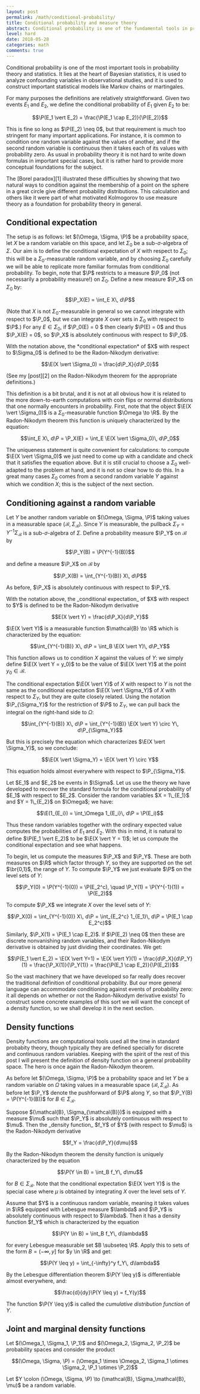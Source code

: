 ```yaml
---
layout: post
permalink: /math/conditional-probability/
title: Conditional probability and measure theory
abstract: Conditional probability is one of the fundamental tools in probability and statistics, but it is surprisingly difficult to get the foundations right.  In this post I will build up the theory from scratch using the conditional expectation as an entry point.
level: hard
date: 2018-05-28
categories: math
comments: true
---
```


Conditional probability is one of the most important tools in probability theory and statistics.
It lies at the heart of Bayesian statistics, it is used to analyze confounding variables in observational studies, and it is used to construct important statistical models like Markov chains or martingales.

For many purposes the definitions are relatively straightforward.
Given two events $E_1$ and $E_2$, we define the conditional probability of $E_1$ given $E_2$ to be:

$$\P(E_1 \vert E_2) = \frac{\P(E_1 \cap E_2)}{\P(E_2)}$$

This is fine so long as $\P(E_2) \neq 0$, but that requirement is much too stringent for many important applications.
For instance, it is common to condition one random variable against the values of another, and if the second random variable is continuous then it takes each of its values with probability zero.
As usual in probability theory it is not hard to write down formulas in important special cases, but it is rather hard to provide more conceptual foundations for the subject.

The [Borel paradox][1] illustrated these difficulties by showing that two natural ways to condition against the membership of a point on the sphere in a great circle give different probability distributions.
This calculation and others like it were part of what motivated Kolmogorov to use measure theory as a foundation for probability theory in  general.

## Conditional expectation

The setup is as follows: let $(\Omega, \Sigma, \P)$ be a probability space, let $X$ be a random variable on this space, and let $\Sigma_0$ be a sub-$\sigma$-algebra of $\Sigma$.
Our aim is to define the conditional expectation of $X$ with respect to $\Sigma_0$; this will be a $\Sigma_0$-measurable random variable, and by choosing $\Sigma_0$ carefully we will be able to replicate more familiar formulas from conditional probability.
To begin, note that $\P$ restricts to a measure $\P_0$ (not necessarily a probability measure!) on $\Sigma_0$.
Define a new measure $\P_X$ on $\Sigma_0$ by:

$$\P_X(E) = \int_E X\, d\P$$

(Note that $X$ is not $\Sigma_0$-measurable in general so we cannot integrate with respect to $\P_0$, but we can integrate $X$ over sets in $\Sigma_0$ with respect to $\P$.)
For any $E \in \Sigma_0$, if $\P_0(E) = 0 $ then clearly $\P(E) = 0$ and thus $\P_X(E) = 0$, so $\P_X$ is absolutely continuous with respect to $\P_0$.

<div class="definition">
With the notation above, the *conditional expectation* of $X$ with respect to $\Sigma_0$ is defined to be the Radon-Nikodym derivative:

$$\E(X \vert \Sigma_0) = \frac{d\P_X}{d\P_0}$$

</div>

(See my [post][2] on the Radon-Nikodym theorem for the appropriate definitions.)

This definition is a bit brutal, and it is not at all obvious how it is related to the more down-to-earth computations with coin flips or normal distributions that one normally encounters in probability.
First, note that the object $\E(X \vert \Sigma_0)$ is a $\Sigma_0$-measurable function $\Omega \to \R$.
By the Radon-Nikodym theorem this function is uniquely characterized by the equation:

$$\int_E X\, d\P = \P_X(E) = \int_E \E(X \vert \Sigma_0)\, d\P_0$$

The uniqueness statement is quite convenient for calculations: to compute $\E(X \vert \Sigma_0)$ we just need to come up with a candidate and check that it satisfies the equation above.
But it is still crucial to choose a $\Sigma_0$ well-adapted to the problem at hand, and it is not so clear how to do this.
In a great many cases $\Sigma_0$ comes from a second random variable $Y$ against which we condition $X$; this is the subject of the next section.

## Conditioning against a random variable

Let $Y$ be another random variable on $(\Omega, \Sigma, \P)$ taking values in a measurable space $(\mathcal{B}, \Sigma_{\mathcal{B}})$.
Since $Y$ is measurable, the pullback $\Sigma_Y = Y^{-1}\Sigma_{\mathcal{B}}$ is a sub-$\sigma$-algebra of $\Sigma$.
Define a probability measure $\P_Y$ on $\mathcal{B}$ by 

$$\P_Y(B) = \P(Y^{-1}(B))$$

and define a measure $\P_X$ on $\mathcal{B}$ by

$$\P_X(B) = \int_{Y^{-1}(B)} X\, d\P$$ 

As before, $\P_X$ is absolutely continuous with respect to $\P_Y$.

<div class="definition">
With the notation above, the _conditional expectation_ of $X$ with respect to $Y$ is defined to be the Radon-Nikodym derivative

$$E(X \vert Y) = \frac{d\P_X}{d\P_Y}$$

</div>

$\E(X \vert Y)$ is a measurable function $\mathcal{B} \to \R$ which is characterized by the equation:

$$\int_{Y^{-1}(B)} X\, d\P = \int_B \E(X \vert Y)\, d\P_Y$$

This function allows us to condition $X$ against the values of $Y$: we simply define $\E(X \vert Y = y_0)$ to be the value of $\E(X \vert Y)$ at the point $y_0 \in \mathcal{B}$.

The conditional expectation $\E(X \vert Y)$ of $X$ with respect to $Y$ is not the same as the conditional expectation $\E(X \vert \Sigma_Y)$ of $X$ with respect to $\Sigma_Y$, but they are quite closely related.
Using the notation $\P_{\Sigma_Y}$ for the restriction of $\P$ to $\Sigma_Y$, we can pull back the integral on the right-hand side to $\Omega$:

$$\int_{Y^{-1}(B)} X\, d\P = \int_{Y^{-1}(B)} \E(X \vert Y) \circ Y\, d\P_{\Sigma_Y}$$

But this is precisely the equation which characterizes $\E(X \vert \Sigma_Y)$, so we conclude:

$$\E(X \vert \Sigma_Y) = \E(X \vert Y) \circ Y$$

This equation holds almost everywhere with respect to $\P_{\Sigma_Y}$.

<div class="example">
Let $E_1$ and $E_2$ be events in $\Sigma$.
Let us use the theory we have developed to recover the standard formula for the conditional probability of $E_1$ with respect to $E_2$.
Consider the random variables $X = 1\_{E_1}$ and $Y = 1\_{E_2}$ on $\Omega$; we have:

$$\E(1_{E_i}) = \int_\Omega 1_{E_i}\, d\P = \P(E_i)$$

Thus these random variables together with the ordinary expected value computes the probabilities of $E_1$ and $E_2$.
With this in mind, it is natural to define $\P(E_1 \vert E_2)$ to be $\E(X \vert Y = 1)$; let us compute the conditional expectation and see what happens.

To begin, let us compute the measures $\P_X$ and $\P_Y$.
These are both measures on $\R$ which factor through $Y$, so they are supported on the set $\br{0,1}$, the range of $Y$.
To compute $\P_Y$ we just evaluate $\P$ on the level sets of $Y$:

$$\P_Y(0) = \P(Y^{-1}(0)) = \P(E_2^c), \quad \P_Y(1) = \P(Y^{-1}(1)) = \P(E_2)$$

To compute $\P_X$ we integrate $X$ over the level sets of $Y$:

$$\P_X(0) = \int_{Y^{-1}(0)} X\, d\P = \int_{E_2^c} 1_{E_1}\, d\P = \P(E_1 \cap E_2^c)$$

Similarly, $\P_X(1) = \P(E_1 \cap E_2)$.
If $\P(E_2) \neq 0$ then these are discrete nonvanishing random variables, and their Radon-Nikodym derivative is obtained by just dividing their coordinates.
We get:

$$\P(E_1 \vert E_2) = \E(X \vert Y=1) = \E(X \vert Y)(1) = \frac{d\P_X}{d\P_Y}(1) = \frac{\P_X(1)}{\P_Y(1)} = \frac{\P(E_1 \cap E_2)}{\P(E_2)}$$

</div>

So the vast machinery that we have developed so far really does recover the traditional definition of conditional probability.
But our more general language can accommodate conditioning against events of probability zero: it all depends on whether or not the Radon-Nikodym derivative exists!
To construct some concrete examples of this sort we will want the concept of a density function, so we shall develop it in the next section.

## Density functions

Density functions are computational tools used all the time in standard probabity theory, though typically they are defined specially for discrete and continuous random variables.
Keeping with the spirit of the rest of this post I will present the definition of density function on a general probability space.
The hero is once again the Radon-Nikodym theorem.

As before let $(\Omega, \Sigma, \P)$ be a probability space and let $Y$ be a random variable on $\Omega$ taking values in a measurable space $(\mathcal{B}, \Sigma_{\mathcal{B}})$.
As before let $\P_Y$ denote the pushforward of $\P$ along $Y$, so that $\P_Y(B) = \P(Y^{-1}(B))$ for $B \in \Sigma_{\mathcal{B}}$.

<div class="definition">
Suppose $(\mathcal{B}, \Sigma_{\mathcal{B}})$ is equipped with a measure $\mu$ such that $\P_Y$ is absolutely continuous with respect to $\mu$.
Then the _density function_ $f_Y$ of $Y$ (with respect to $\mu$) is the Radon-Nikodym derivative

$$f_Y = \frac{d\P_Y}{d\mu}$$

</div>

By the Radon-Nikodym theorem the density function is uniquely characterized by the equation

$$\P(Y \in B) = \int_B f_Y\, d\mu$$

for $B \in \Sigma_{\mathcal{B}}$.
Note that the conditional expectation $\E(X \vert Y)$ is the special case where $\mu$ is obtained by integrating $X$ over the level sets of $Y$.

<div class="example">
Assume that $Y$ is a continuous random variable, meaning it takes values in $\R$ equipped with Lebesgue measure $\lambda$ and $\P_Y$ is absolutely continuous with respect to $\lambda$.
Then it has a density function $f_Y$ which is characterized by the equation

$$\P(Y \in B) = \int_B f_Y\, d\lambda$$

for every Lebesgue measurable set $B \subseteq \R$.
Apply this to sets of the form $B = (-\infty, y]$ for $y \in \R$ and get:

$$\P(Y \leq y) = \int_{-\infty}^y f_Y\, d\lambda$$

By the Lebesgue differentiation theorem $\P(Y \leq y)$ is differentiable almost everywhere, and:

$$\frac{d}{dy}\P(Y \leq y) = f_Y(y)$$

The function $\P(Y \leq y)$ is called the _cumulative distribution function_ of $Y$.
</div>

## Joint and marginal density functions

Let $(\Omega_1, \Sigma_1, \P_1)$ and $(\Omega_2, \Sigma_2, \P_2)$ be probability spaces and consider the product 

$$(\Omega, \Sigma, \P) = (\Omega_1 \times \Omega_2, \Sigma_1 \otimes \Sigma_2, \P_1 \otimes \P_2)$$

Let $Y \colon (\Omega, \Sigma, \P) \to (\mathcal{B}, \Sigma_\mathcal{B}, \mu)$ be a random variable.

